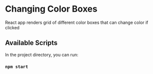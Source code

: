 # Changing Color Boxes
React app renders grid of different color boxes that can change color if clicked

## Available Scripts
In the project directory, you can run:
### `npm start`


